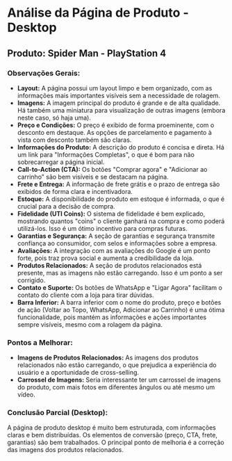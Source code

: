 # Análise da Página de Produto - Desktop

## Produto: Spider Man - PlayStation 4

### Observações Gerais:

*   **Layout:** A página possui um layout limpo e bem organizado, com as informações mais importantes visíveis sem a necessidade de rolagem.
*   **Imagens:** A imagem principal do produto é grande e de alta qualidade. Há também uma miniatura para visualização de outras imagens (embora neste caso, só haja uma).
*   **Preço e Condições:** O preço é exibido de forma proeminente, com o desconto em destaque. As opções de parcelamento e pagamento à vista com desconto também são claras.
*   **Informações do Produto:** A descrição do produto é concisa e direta. Há um link para "Informações Completas", o que é bom para não sobrecarregar a página inicial.
*   **Call-to-Action (CTA):** Os botões "Comprar agora" e "Adicionar ao carrinho" são bem visíveis e se destacam na página.
*   **Frete e Entrega:** A informação de frete grátis e o prazo de entrega são exibidos de forma clara e incentivadora.
*   **Estoque:** A disponibilidade do produto em estoque é informada, o que é crucial para a decisão de compra.
*   **Fidelidade (UTI Coins):** O sistema de fidelidade é bem explicado, mostrando quantos "coins" o cliente ganhará na compra e como poderá utilizá-los. Isso é um ótimo incentivo para compras futuras.
*   **Garantias e Segurança:** A seção de garantias e segurança transmite confiança ao consumidor, com selos e informações sobre a empresa.
*   **Avaliações:** A integração com as avaliações do Google é um ponto forte, pois traz prova social e aumenta a credibilidade da loja.
*   **Produtos Relacionados:** A seção de produtos relacionados está presente, mas as imagens não estão carregando. Isso é um ponto a ser corrigido.
*   **Contato e Suporte:** Os botões de WhatsApp e "Ligar Agora" facilitam o contato do cliente com a loja para tirar dúvidas.
*   **Barra Inferior:** A barra inferior com o nome do produto, preço e botões de ação (Voltar ao Topo, WhatsApp, Adicionar ao Carrinho) é uma ótima funcionalidade, pois mantém as informações e ações importantes sempre visíveis, mesmo com a rolagem da página.

### Pontos a Melhorar:

*   **Imagens de Produtos Relacionados:** As imagens dos produtos relacionados não estão carregando, o que prejudica a experiência do usuário e a oportunidade de cross-selling.
*   **Carrossel de Imagens:** Seria interessante ter um carrossel de imagens do produto, com mais fotos em diferentes ângulos ou até mesmo um vídeo.

### Conclusão Parcial (Desktop):

A página de produto desktop é muito bem estruturada, com informações claras e bem distribuídas. Os elementos de conversão (preço, CTA, frete, garantias) são bem trabalhados. O principal ponto de melhoria é a correção das imagens dos produtos relacionados.

